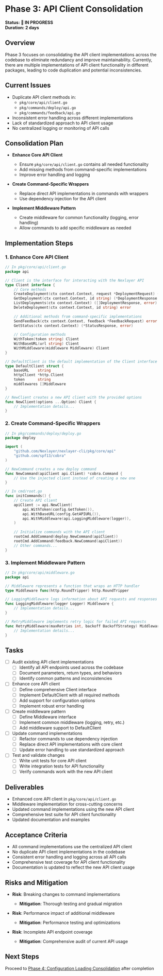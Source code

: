 # Phase 3: API Client Consolidation

**Status: 🔄 IN PROGRESS**  
**Duration: 2 days**

## Overview

Phase 3 focuses on consolidating the API client implementations across the codebase to eliminate redundancy and improve maintainability. Currently, there are multiple implementations of API client functionality in different packages, leading to code duplication and potential inconsistencies.

## Current Issues

- Duplicate API client methods in:
  - `pkg/core/api/client.go`
  - `pkg/commands/deploy/api.go`
  - `pkg/commands/feedback/api.go`
- Inconsistent error handling across different implementations
- Lack of standardized approach to API client usage
- No centralized logging or monitoring of API calls

## Consolidation Plan

- **Enhance Core API Client**
  - Ensure `pkg/core/api/client.go` contains all needed functionality
  - Add missing methods from command-specific implementations
  - Improve error handling and logging

- **Create Command-Specific Wrappers**
  - Replace direct API implementations in commands with wrappers
  - Use dependency injection for the API client

- **Implement Middleware Pattern**
  - Create middleware for common functionality (logging, error handling)
  - Allow commands to add specific middleware as needed

## Implementation Steps

### 1. Enhance Core API Client

```go
// In pkg/core/api/client.go
package api

// Client is the interface for interacting with the Nexlayer API
type Client interface {
    // Core methods
    CreateDeployment(ctx context.Context, request *DeploymentRequest) (*DeploymentResponse, error)
    GetDeployment(ctx context.Context, id string) (*DeploymentResponse, error)
    ListDeployments(ctx context.Context) ([]DeploymentResponse, error)
    DeleteDeployment(ctx context.Context, id string) error
    
    // Additional methods from command-specific implementations
    SendFeedback(ctx context.Context, feedback *FeedbackRequest) error
    GetStatus(ctx context.Context) (*StatusResponse, error)
    
    // Configuration methods
    WithToken(token string) Client
    WithBaseURL(url string) Client
    WithMiddleware(middleware Middleware) Client
}

// DefaultClient is the default implementation of the Client interface
type DefaultClient struct {
    baseURL    string
    httpClient *http.Client
    token      string
    middlewares []Middleware
}

// NewClient creates a new API client with the provided options
func NewClient(options ...Option) Client {
    // Implementation details...
}
```

### 2. Create Command-Specific Wrappers

```go
// In pkg/commands/deploy/deploy.go
package deploy

import (
    "github.com/Nexlayer/nexlayer-cli/pkg/core/api"
    "github.com/spf13/cobra"
)

// NewCommand creates a new deploy command
func NewCommand(apiClient api.Client) *cobra.Command {
    // Use the injected client instead of creating a new one
}

// In cmd/root.go
func initCommands() {
    // Create API client
    apiClient := api.NewClient(
        api.WithToken(config.GetToken()),
        api.WithBaseURL(config.GetAPIURL()),
        api.WithMiddleware(api.LoggingMiddleware(logger)),
    )
    
    // Initialize commands with the API client
    rootCmd.AddCommand(deploy.NewCommand(apiClient))
    rootCmd.AddCommand(feedback.NewCommand(apiClient))
    // Other commands...
}
```

### 3. Implement Middleware Pattern

```go
// In pkg/core/api/middleware.go
package api

// Middleware represents a function that wraps an HTTP handler
type Middleware func(http.RoundTripper) http.RoundTripper

// LoggingMiddleware logs information about API requests and responses
func LoggingMiddleware(logger Logger) Middleware {
    // Implementation details...
}

// RetryMiddleware implements retry logic for failed API requests
func RetryMiddleware(maxRetries int, backoff BackoffStrategy) Middleware {
    // Implementation details...
}
```

## Tasks

- [ ] Audit existing API client implementations
  - [ ] Identify all API endpoints used across the codebase
  - [ ] Document parameters, return types, and behaviors
  - [ ] Identify common patterns and inconsistencies

- [ ] Enhance core API client
  - [ ] Define comprehensive Client interface
  - [ ] Implement DefaultClient with all required methods
  - [ ] Add support for configuration options
  - [ ] Implement robust error handling

- [ ] Create middleware pattern
  - [ ] Define Middleware interface
  - [ ] Implement common middleware (logging, retry, etc.)
  - [ ] Add middleware support to DefaultClient

- [ ] Update command implementations
  - [ ] Refactor commands to use dependency injection
  - [ ] Replace direct API implementations with core client
  - [ ] Update error handling to use standardized approach

- [ ] Test and validate changes
  - [ ] Write unit tests for core API client
  - [ ] Write integration tests for API functionality
  - [ ] Verify commands work with the new API client

## Deliverables

- Enhanced core API client in `pkg/core/api/client.go`
- Middleware implementation for cross-cutting concerns
- Updated command implementations using the new API client
- Comprehensive test suite for API client functionality
- Updated documentation and examples

## Acceptance Criteria

- All command implementations use the centralized API client
- No duplicate API client implementations in the codebase
- Consistent error handling and logging across all API calls
- Comprehensive test coverage for API client functionality
- Documentation is updated to reflect the new API client usage

## Risks and Mitigation

- **Risk**: Breaking changes to command implementations
  - **Mitigation**: Thorough testing and gradual migration

- **Risk**: Performance impact of additional middleware
  - **Mitigation**: Performance testing and optimizations

- **Risk**: Incomplete API endpoint coverage
  - **Mitigation**: Comprehensive audit of current API usage

## Next Steps

Proceed to [Phase 4: Configuration Loading Consolidation](./Phase4-ConfigLoading.md) after completion 